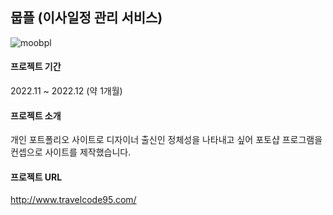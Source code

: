 ## 뭅플 (이사일정 관리 서비스)
![moobpl](https://user-images.githubusercontent.com/66665468/221149380-3870a1a4-a8ab-4808-ae37-430dc1ce95b9.jpg)

#### 프로젝트 기간
2022.11 ~ 2022.12 (약 1개월)

#### 프로젝트 소개
개인 포트폴리오 사이트로 디자이너 출신인 정체성을 나타내고 싶어 포토샵 프로그램을 컨셉으로
사이트를 제작했습니다.

#### 프로젝트 URL
http://www.travelcode95.com/
